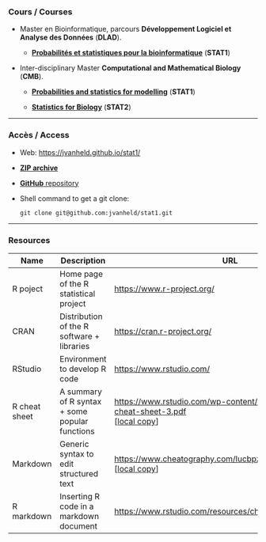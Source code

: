 ### Cours / Courses



- Master en Bioinformatique, parcours **Développement Logiciel et Analyse des Données** (**DLAD**). 

    - **[Probabilités et statistiques pour la bioinformatique](STAT1_DLAD.html)** (**STAT1**)

- Inter-disciplinary Master **Computational and Mathematical Biology** (**CMB**). 

    - **[Probabilities and statistics for modelling](STAT1_CMB.html)** (**STAT1**)
    
    - **[Statistics for Biology](STAT2_CMB.html)** (**STAT2**)




****************************************************************
### Accès / Access

- Web: <https://jvanheld.github.io/stat1/>
- [**ZIP archive**](https://github.com/jvanheld/stat1/zipball/master)
- [**GitHub** repository](https://github.com/jvanheld/stat1)
- Shell command to get a git clone: 

    `git clone git@github.com:jvanheld/stat1.git`


****************************************************************

### Resources 

| Name | Description | URL |
|---------|------------------------|------------------------------------|
| R poject  | Home page of the R statistical project | <https://www.r-project.org/> |
| CRAN | Distribution of the R software + libraries | <https://cran.r-project.org/> |
| RStudio | Environment to develop R code | <https://www.rstudio.com/> |
| R cheat sheet | A summary of R syntax + some popular functions | <https://www.rstudio.com/wp-content/uploads/2016/10/r-cheat-sheet-3.pdf><br>[[local copy](supports/r-cheat-sheet-3.pdf)] |
| Markdown | Generic syntax to edit structured text | <https://www.cheatography.com/lucbpz/><br>[[local copy](supports/lucbpz_the-ultimate-markdown.pdf)] |
| R markdown | Inserting R code in a markdown document | <https://www.rstudio.com/resources/cheatsheets/#rmarkdown> |
